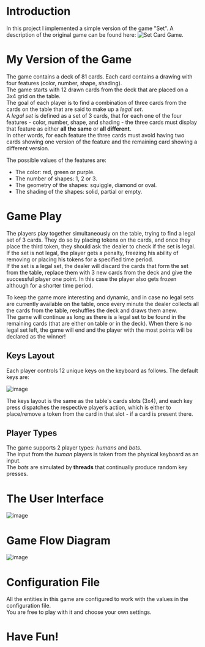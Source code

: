 # Introduction
In this project I implemented a simple version of the game "Set". A description of the original game can be found here: ![Set Card Game](https://en.wikipedia.org/wiki/Set_(card_game)).

# My Version of the Game
The game contains a deck of 81 cards. Each card contains a drawing with four features (color, number, shape, shading).
<br />
The game starts with 12 drawn cards from the deck that are placed on a 3x4 grid on the table.
<br />
The goal of each player is to find a combination of three cards from the cards on the table that are said to make up a *legal set*.
<br />
A *legal set* is defined as a set of 3 cards, that for each one of the four features - color, number, shape, and shading - the three cards must display that feature as either **all the same** or **all different**.
<br />
In other words, for each feature the three cards must avoid having two cards showing one version of the feature and the remaining card showing a different
version.

The possible values of the features are:
* The color: red, green or purple.
* The number of shapes: 1, 2 or 3.
* The geometry of the shapes: squiggle, diamond or oval.
* The shading of the shapes: solid, partial or empty.

# Game Play
The players play together simultaneously on the table, trying to find a legal set of 3 cards. They do so by placing tokens on the cards, and once they place the third token, they should ask the dealer to check if the set is legal.
<br />
If the set is not legal, the player gets a penalty, freezing his ability of removing or placing his tokens for a specified time period.
<br />
If the set is a legal set, the dealer will discard the cards that form the set from the table, replace them with 3 new cards from the deck and give the successful player one point. In this case the player also gets frozen although for a shorter time period.

To keep the game more interesting and dynamic, and in case no legal sets are currently available on the table, once every minute the dealer collects all the cards from the table, reshuffles the deck and draws them anew.
<br />
The game will continue as long as there is a legal set to be found in the remaining cards (that are either on table or in the deck). When there is no legal set left, the game will end and the player with the most points will be declared as the winner!

## Keys Layout
Each player controls 12 unique keys on the keyboard as follows. The default keys are:

![image](https://user-images.githubusercontent.com/102467192/209538378-47d58166-3603-48be-a0e1-dbf0d4f21822.png)

The keys layout is the same as the table's cards slots (3x4), and each key press dispatches the respective player’s action, which is either to place/remove a token from the card in that slot - if a card is present there.

## Player Types
The game supports 2 player types: *humans* and *bots*.
<br />
The input from the *human* players is taken from the physical keyboard as an input.
<br />
The *bots* are simulated by **threads** that continually produce random key presses.

# The User Interface
![image](https://user-images.githubusercontent.com/102467192/209538955-a66acf71-3fdf-458b-812a-5673ad036a49.png)

# Game Flow Diagram
![image](https://user-images.githubusercontent.com/102467192/209539109-fc6f8a17-f174-436f-aa2c-f18c0d1edcc7.png)

# Configuration File
All the entities in this game are configured to work with the values in the configuration file.
<br />
You are free to play with it and choose your own settings.

# Have Fun!
